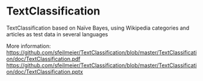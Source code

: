 TextClassification
==================

TextClassification based on Naïve Bayes, using Wikipedia categories and articles as test data in several languages

More information:
https://github.com/sfeilmeier/TextClassification/blob/master/TextClassification/doc/TextClassification.pdf
https://github.com/sfeilmeier/TextClassification/blob/master/TextClassification/doc/TextClassification.pptx
